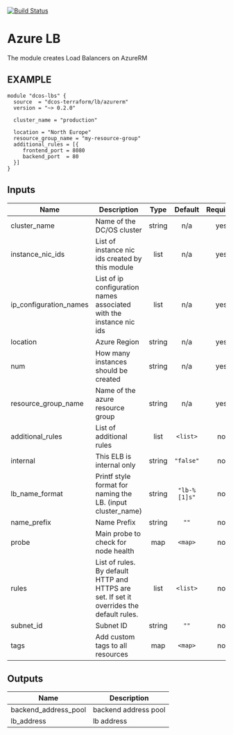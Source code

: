 [![Build Status](https://jenkins-terraform.mesosphere.com/service/dcos-terraform-jenkins/buildStatus/icon?job=dcos-terraform%2Fterraform-azurerm-lb%2Fsupport%252F0.2.x)](https://jenkins-terraform.mesosphere.com/service/dcos-terraform-jenkins/job/dcos-terraform/job/terraform-azurerm-lb/job/support%252F0.2.x/)

Azure LB
============
The module creates Load Balancers on AzureRM

EXAMPLE
-------

```hcl
module "dcos-lbs" {
  source  = "dcos-terraform/lb/azurerm"
  version = "~> 0.2.0"

  cluster_name = "production"

  location = "North Europe"
  resource_group_name = "my-resource-group"
  additional_rules = [{
     frontend_port = 8080
     backend_port  = 80
  }]
}
```

## Inputs

| Name | Description | Type | Default | Required |
|------|-------------|:----:|:-----:|:-----:|
| cluster\_name | Name of the DC/OS cluster | string | n/a | yes |
| instance\_nic\_ids | List of instance nic ids created by this module | list | n/a | yes |
| ip\_configuration\_names | List of ip configuration names associated with the instance nic ids | list | n/a | yes |
| location | Azure Region | string | n/a | yes |
| num | How many instances should be created | string | n/a | yes |
| resource\_group\_name | Name of the azure resource group | string | n/a | yes |
| additional\_rules | List of additional rules | list | `<list>` | no |
| internal | This ELB is internal only | string | `"false"` | no |
| lb\_name\_format | Printf style format for naming the LB. (input cluster_name) | string | `"lb-%[1]s"` | no |
| name\_prefix | Name Prefix | string | `""` | no |
| probe | Main probe to check for node health | map | `<map>` | no |
| rules | List of rules. By default HTTP and HTTPS are set. If set it overrides the default rules. | list | `<list>` | no |
| subnet\_id | Subnet ID | string | `""` | no |
| tags | Add custom tags to all resources | map | `<map>` | no |

## Outputs

| Name | Description |
|------|-------------|
| backend\_address\_pool | backend address pool |
| lb\_address | lb address |


